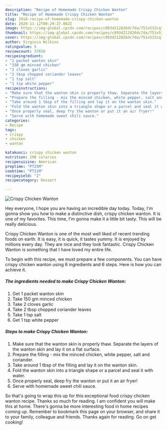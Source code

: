 ```yaml
---
description: "Recipe of Homemade Crispy Chicken Wanton"
title: "Recipe of Homemade Crispy Chicken Wanton"
slug: 1918-recipe-of-homemade-crispy-chicken-wanton
date: 2020-11-12T00:29:27.062Z
image: https://img-global.cpcdn.com/recipes/c893d212826dc7da/751x532cq70/crispy-chicken-wanton-recipe-main-photo.jpg
thumbnail: https://img-global.cpcdn.com/recipes/c893d212826dc7da/751x532cq70/crispy-chicken-wanton-recipe-main-photo.jpg
cover: https://img-global.cpcdn.com/recipes/c893d212826dc7da/751x532cq70/crispy-chicken-wanton-recipe-main-photo.jpg
author: Virginia Wilkins
ratingvalue: 5
reviewcount: 37658
recipeingredient:
- "1 packet wanton skin"
- "150 gm minced chicken"
- "2 cloves garlic"
- "2 tbsp chopped coriander leaves"
- "1 tsp salt"
- "1 tsp white pepper"
recipeinstructions:
- "Make sure that the wanton skin is properly thaw. Separate the layers of the wanton skin and lay it on a flat surface."
- "Prepare the filling - mix the minced chicken, white pepper, salt and coriander."
- "Take around 1 tbsp of the filling and lay it on the wanton skin."
- "Fold the wanton skin into a triangle shape or a parcel and seal it with water."
- "Once properly seal, deep fry the wanton or put it an air fryer!"
- "Serve with homemade sweet chili sauce."
categories:
- Recipe
tags:
- crispy
- chicken
- wanton

katakunci: crispy chicken wanton 
nutrition: 298 calories
recipecuisine: American
preptime: "PT25M"
cooktime: "PT31M"
recipeyield: "2"
recipecategory: Dessert

---
```



![Crispy Chicken Wanton](https://img-global.cpcdn.com/recipes/c893d212826dc7da/751x532cq70/crispy-chicken-wanton-recipe-main-photo.jpg)

Hey everyone, I hope you are having an incredible day today. Today, I'm gonna show you how to make a distinctive dish, crispy chicken wanton. It is one of my favorites. This time, I'm gonna make it a little bit tasty. This will be really delicious.

Crispy Chicken Wanton is one of the most well liked of recent trending foods on earth. It is easy, it is quick, it tastes yummy. It is enjoyed by millions every day. They are nice and they look fantastic. Crispy Chicken Wanton is something that I have loved my entire life.




To begin with this recipe, we must prepare a few components. You can have crispy chicken wanton using 6 ingredients and 6 steps. Here is how you can achieve it.

<!--inarticleads1-->

##### The ingredients needed to make Crispy Chicken Wanton:

1. Get 1 packet wanton skin
1. Take 150 gm minced chicken
1. Take 2 cloves garlic
1. Take 2 tbsp chopped coriander leaves
1. Take 1 tsp salt
1. Get 1 tsp white pepper




<!--inarticleads2-->

##### Steps to make Crispy Chicken Wanton:

1. Make sure that the wanton skin is properly thaw. Separate the layers of the wanton skin and lay it on a flat surface.
1. Prepare the filling - mix the minced chicken, white pepper, salt and coriander.
1. Take around 1 tbsp of the filling and lay it on the wanton skin.
1. Fold the wanton skin into a triangle shape or a parcel and seal it with water.
1. Once properly seal, deep fry the wanton or put it an air fryer!
1. Serve with homemade sweet chili sauce.




So that's going to wrap this up for this exceptional food crispy chicken wanton recipe. Thanks so much for reading. I am confident you will make this at home. There's gonna be more interesting food in home recipes coming up. Remember to bookmark this page on your browser, and share it to your family, colleague and friends. Thanks again for reading. Go on get cooking!
